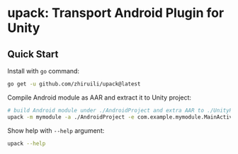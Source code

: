 # upack: Transport Android Plugin for Unity

## Quick Start

Install with `go` command:

```bash
go get -u github.com/zhiruili/upack@latest
```

Compile Android module as AAR and extract it to Unity project:

```bash
# build Android module under ./AndroidProject and extra AAR to ./UnityProject/Assets/Plugins/Android
upack -m mymodule -a ./AndroidProject -e com.example.mymodule.MainActivity ./UnityProject/Assets/Plugins/Android
```

Show help with `--help` argument:

```bash
upack --help
```

